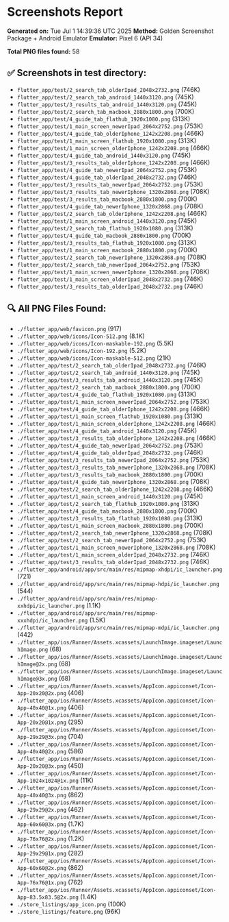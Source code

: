 # Screenshots Report

**Generated on:** Tue Jul  1 14:39:36 UTC 2025
**Method:** Golden Screenshot Package + Android Emulator
**Emulator:** Pixel 6 (API 34)

**Total PNG files found:** 58

## ✅ Screenshots in test directory:

- `flutter_app/test/2_search_tab_olderIpad_2048x2732.png` (746K)
- `flutter_app/test/2_search_tab_android_1440x3120.png` (745K)
- `flutter_app/test/3_results_tab_android_1440x3120.png` (745K)
- `flutter_app/test/2_search_tab_macbook_2880x1800.png` (700K)
- `flutter_app/test/4_guide_tab_flathub_1920x1080.png` (313K)
- `flutter_app/test/1_main_screen_newerIpad_2064x2752.png` (753K)
- `flutter_app/test/4_guide_tab_olderIphone_1242x2208.png` (466K)
- `flutter_app/test/1_main_screen_flathub_1920x1080.png` (313K)
- `flutter_app/test/1_main_screen_olderIphone_1242x2208.png` (466K)
- `flutter_app/test/4_guide_tab_android_1440x3120.png` (745K)
- `flutter_app/test/3_results_tab_olderIphone_1242x2208.png` (466K)
- `flutter_app/test/4_guide_tab_newerIpad_2064x2752.png` (753K)
- `flutter_app/test/4_guide_tab_olderIpad_2048x2732.png` (746K)
- `flutter_app/test/3_results_tab_newerIpad_2064x2752.png` (753K)
- `flutter_app/test/3_results_tab_newerIphone_1320x2868.png` (708K)
- `flutter_app/test/3_results_tab_macbook_2880x1800.png` (700K)
- `flutter_app/test/4_guide_tab_newerIphone_1320x2868.png` (708K)
- `flutter_app/test/2_search_tab_olderIphone_1242x2208.png` (466K)
- `flutter_app/test/1_main_screen_android_1440x3120.png` (745K)
- `flutter_app/test/2_search_tab_flathub_1920x1080.png` (313K)
- `flutter_app/test/4_guide_tab_macbook_2880x1800.png` (700K)
- `flutter_app/test/3_results_tab_flathub_1920x1080.png` (313K)
- `flutter_app/test/1_main_screen_macbook_2880x1800.png` (700K)
- `flutter_app/test/2_search_tab_newerIphone_1320x2868.png` (708K)
- `flutter_app/test/2_search_tab_newerIpad_2064x2752.png` (753K)
- `flutter_app/test/1_main_screen_newerIphone_1320x2868.png` (708K)
- `flutter_app/test/1_main_screen_olderIpad_2048x2732.png` (746K)
- `flutter_app/test/3_results_tab_olderIpad_2048x2732.png` (746K)

## 🔍 All PNG Files Found:

- `./flutter_app/web/favicon.png` (917)
- `./flutter_app/web/icons/Icon-512.png` (8.1K)
- `./flutter_app/web/icons/Icon-maskable-192.png` (5.5K)
- `./flutter_app/web/icons/Icon-192.png` (5.2K)
- `./flutter_app/web/icons/Icon-maskable-512.png` (21K)
- `./flutter_app/test/2_search_tab_olderIpad_2048x2732.png` (746K)
- `./flutter_app/test/2_search_tab_android_1440x3120.png` (745K)
- `./flutter_app/test/3_results_tab_android_1440x3120.png` (745K)
- `./flutter_app/test/2_search_tab_macbook_2880x1800.png` (700K)
- `./flutter_app/test/4_guide_tab_flathub_1920x1080.png` (313K)
- `./flutter_app/test/1_main_screen_newerIpad_2064x2752.png` (753K)
- `./flutter_app/test/4_guide_tab_olderIphone_1242x2208.png` (466K)
- `./flutter_app/test/1_main_screen_flathub_1920x1080.png` (313K)
- `./flutter_app/test/1_main_screen_olderIphone_1242x2208.png` (466K)
- `./flutter_app/test/4_guide_tab_android_1440x3120.png` (745K)
- `./flutter_app/test/3_results_tab_olderIphone_1242x2208.png` (466K)
- `./flutter_app/test/4_guide_tab_newerIpad_2064x2752.png` (753K)
- `./flutter_app/test/4_guide_tab_olderIpad_2048x2732.png` (746K)
- `./flutter_app/test/3_results_tab_newerIpad_2064x2752.png` (753K)
- `./flutter_app/test/3_results_tab_newerIphone_1320x2868.png` (708K)
- `./flutter_app/test/3_results_tab_macbook_2880x1800.png` (700K)
- `./flutter_app/test/4_guide_tab_newerIphone_1320x2868.png` (708K)
- `./flutter_app/test/2_search_tab_olderIphone_1242x2208.png` (466K)
- `./flutter_app/test/1_main_screen_android_1440x3120.png` (745K)
- `./flutter_app/test/2_search_tab_flathub_1920x1080.png` (313K)
- `./flutter_app/test/4_guide_tab_macbook_2880x1800.png` (700K)
- `./flutter_app/test/3_results_tab_flathub_1920x1080.png` (313K)
- `./flutter_app/test/1_main_screen_macbook_2880x1800.png` (700K)
- `./flutter_app/test/2_search_tab_newerIphone_1320x2868.png` (708K)
- `./flutter_app/test/2_search_tab_newerIpad_2064x2752.png` (753K)
- `./flutter_app/test/1_main_screen_newerIphone_1320x2868.png` (708K)
- `./flutter_app/test/1_main_screen_olderIpad_2048x2732.png` (746K)
- `./flutter_app/test/3_results_tab_olderIpad_2048x2732.png` (746K)
- `./flutter_app/android/app/src/main/res/mipmap-xhdpi/ic_launcher.png` (721)
- `./flutter_app/android/app/src/main/res/mipmap-hdpi/ic_launcher.png` (544)
- `./flutter_app/android/app/src/main/res/mipmap-xxhdpi/ic_launcher.png` (1.1K)
- `./flutter_app/android/app/src/main/res/mipmap-xxxhdpi/ic_launcher.png` (1.5K)
- `./flutter_app/android/app/src/main/res/mipmap-mdpi/ic_launcher.png` (442)
- `./flutter_app/ios/Runner/Assets.xcassets/LaunchImage.imageset/LaunchImage.png` (68)
- `./flutter_app/ios/Runner/Assets.xcassets/LaunchImage.imageset/LaunchImage@2x.png` (68)
- `./flutter_app/ios/Runner/Assets.xcassets/LaunchImage.imageset/LaunchImage@3x.png` (68)
- `./flutter_app/ios/Runner/Assets.xcassets/AppIcon.appiconset/Icon-App-20x20@2x.png` (406)
- `./flutter_app/ios/Runner/Assets.xcassets/AppIcon.appiconset/Icon-App-40x40@1x.png` (406)
- `./flutter_app/ios/Runner/Assets.xcassets/AppIcon.appiconset/Icon-App-20x20@1x.png` (295)
- `./flutter_app/ios/Runner/Assets.xcassets/AppIcon.appiconset/Icon-App-29x29@3x.png` (704)
- `./flutter_app/ios/Runner/Assets.xcassets/AppIcon.appiconset/Icon-App-40x40@2x.png` (586)
- `./flutter_app/ios/Runner/Assets.xcassets/AppIcon.appiconset/Icon-App-20x20@3x.png` (450)
- `./flutter_app/ios/Runner/Assets.xcassets/AppIcon.appiconset/Icon-App-1024x1024@1x.png` (11K)
- `./flutter_app/ios/Runner/Assets.xcassets/AppIcon.appiconset/Icon-App-40x40@3x.png` (862)
- `./flutter_app/ios/Runner/Assets.xcassets/AppIcon.appiconset/Icon-App-29x29@2x.png` (462)
- `./flutter_app/ios/Runner/Assets.xcassets/AppIcon.appiconset/Icon-App-60x60@3x.png` (1.7K)
- `./flutter_app/ios/Runner/Assets.xcassets/AppIcon.appiconset/Icon-App-76x76@2x.png` (1.2K)
- `./flutter_app/ios/Runner/Assets.xcassets/AppIcon.appiconset/Icon-App-29x29@1x.png` (282)
- `./flutter_app/ios/Runner/Assets.xcassets/AppIcon.appiconset/Icon-App-60x60@2x.png` (862)
- `./flutter_app/ios/Runner/Assets.xcassets/AppIcon.appiconset/Icon-App-76x76@1x.png` (762)
- `./flutter_app/ios/Runner/Assets.xcassets/AppIcon.appiconset/Icon-App-83.5x83.5@2x.png` (1.4K)
- `./store_listings/app_icon.png` (100K)
- `./store_listings/feature.png` (96K)

